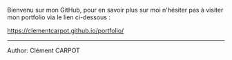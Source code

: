 Bienvenu sur mon GitHub, pour en savoir plus sur moi n'hésiter pas à visiter mon portfolio via le lien ci-dessous :

https://clementcarpot.github.io/portfolio/
<hr>
Author: Clément CARPOT

